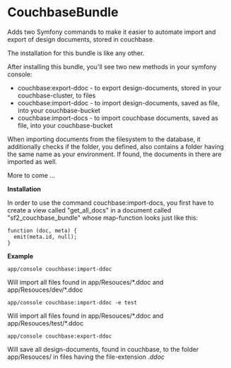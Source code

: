 CouchbaseBundle
===============

Adds two Symfony commands to make it easier to automate import and export of design documents, stored in couchbase.

The installation for this bundle is like any other.

After installing this bundle, you'll see two new methods in your symfony console:

* couchbase:export-ddoc - to export design-documents, stored in your couchbase-cluster, to files
* couchbase:import-ddoc - to import design-documents, saved as file, into your couchbase-bucket
* couchbase:import-docs - to import couchbase documents, saved as file, into your couchbase-bucket

When importing documents from the filesystem to the database, it additionally checks if the folder, you defined, also
contains a folder having the same name as your environment. If found, the documents in there are imported as well.

More to come ...

**Installation**

In order to use the command couchbase:import-docs, you first have to create a view called "get_all_docs" in a document
called "sf2_couchbase_bundle" whose map-function looks just like this:


    function (doc, meta) {
      emit(meta.id, null);
    }


**Example**

    app/console couchbase:import-ddoc
Will import all files found in app/Resouces/\*.ddoc and  app/Resouces/dev/\*.ddoc

    app/console couchbase:import-ddoc -e test
Will import all files found in app/Resouces/\*.ddoc and  app/Resouces/test/\*.ddoc

    app/console couchbase:export-ddoc
Will save all design-documents, found in couchbase, to the folder app/Resouces/ in files having the file-extension *.ddoc*

